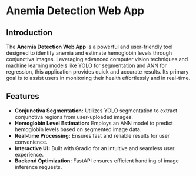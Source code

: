 # Anemia Detection Web App  

## Introduction  
The **Anemia Detection Web App** is a powerful and user-friendly tool designed to identify anemia and estimate hemoglobin levels through conjunctiva images. Leveraging advanced computer vision techniques and machine learning models like YOLO for segmentation and ANN for regression, this application provides quick and accurate results. Its primary goal is to assist users in monitoring their health effortlessly and in real-time.

## Features  
- **Conjunctiva Segmentation:** Utilizes YOLO segmentation to extract conjunctiva regions from user-uploaded images.  
- **Hemoglobin Level Estimation:** Employs an ANN model to predict hemoglobin levels based on segmented image data.  
- **Real-time Processing:** Ensures fast and reliable results for user convenience.  
- **Interactive UI:** Built with Gradio for an intuitive and seamless user experience.  
- **Backend Optimization:** FastAPI ensures efficient handling of image inference requests.


 
